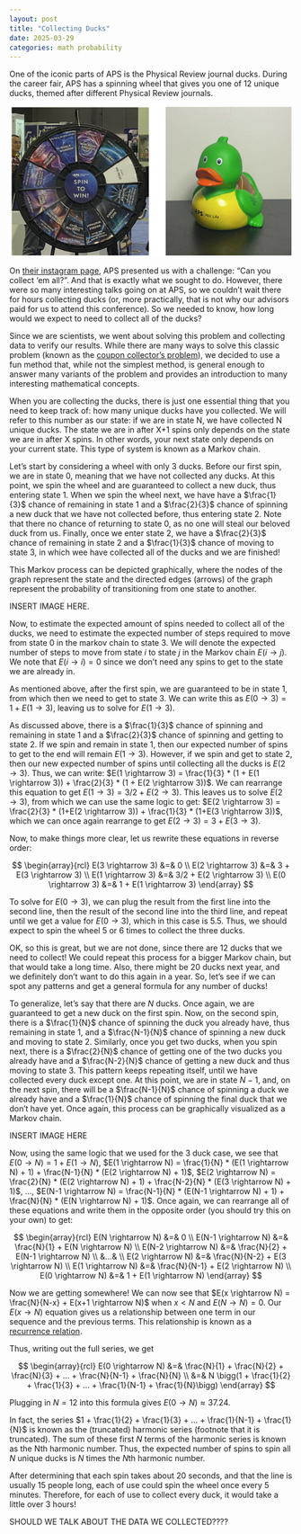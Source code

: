 ```yaml
---
layout: post
title: "Collecting Ducks"
date: 2025-03-29
categories: math probability
---
```


One of the iconic parts of APS is the Physical Review journal ducks. 
During the career fair, APS has a spinning wheel that gives you one of 12 unique ducks, themed after different Physical Review journals.

![Duck Wheel](/assets/images/duck_wheel.png)

On [their instagram page](https://www.instagram.com/aps.physics/reel/DHUmrSKiLde/), APS presented us with a challenge: “Can you collect ‘em all?”. 
And that is exactly what we sought to do. 
However, there were so many interesting talks going on at APS, so we couldn’t wait there for hours collecting ducks (or, more practically, that is not why our advisors paid for us to attend this conference). 
So we needed to know, how long would we expect to need to collect all of the ducks?

Since we are scientists, we went about solving this problem and collecting data to verify our results. While there are many ways to solve this classic problem (known as the [coupon collector’s problem](https://en.wikipedia.org/wiki/Coupon_collector%27s_problem)), we decided to use a fun method that, while not the simplest method, is general enough to answer many variants of the problem and provides an introduction to many interesting mathematical concepts. 

When you are collecting the ducks, there is just one essential thing that you need to keep track of: how many unique ducks have you collected. 
We will refer to this number as our state: if we are in state N, we have collected N unique ducks. 
The state we are in after X+1 spins only depends on the state we are in after X spins. In other words, your next state only depends on your current state. 
This type of system is known as a Markov chain.

Let’s start by considering a wheel with only 3 ducks. 
Before our first spin, we are in state 0, meaning that we have not collected any ducks. 
At this point, we spin the wheel and are guaranteed to collect a new duck, thus entering state 1. 
When we spin the wheel next, we have have a $\frac{1}{3}$ chance of remaining in state 1 and a $\frac{2}{3}$ chance of spinning a new duck that we have not collected before, thus entering state 2. Note that there no chance of returning to state 0, as no one will steal our beloved duck from us. Finally, once we enter state 2, we have a $\frac{2}{3}$ chance of remaining in state 2 and a $\frac{1}{3}$ chance of moving to state 3, in which wee have collected all of the ducks and we are finished!

This Markov process can be depicted graphically, where the nodes of the graph represent the state and the directed edges (arrows) of the graph represent the probability of transitioning from one state to another. 

INSERT IMAGE HERE.

Now, to estimate the expected amount of spins needed to collect all of the ducks, we need to estimate the expected number of steps required to move from state 0 in the markov chain to state 3. 
We will denote the expected number of steps to move from state $i$ to state $j$ in the Markov chain $E(i \rightarrow j)$. 
We note that $E(i \rightarrow i) = 0$ since we don’t need any spins to get to the state we are already in.

As mentioned above, after the first spin, we are guaranteed to be in state 1, from which then we need to get to state 3. 
We can write this as $E(0 \rightarrow 3) = 1 + E(1 \rightarrow 3)$, leaving us to solve for $E(1 \rightarrow 3)$. 

As discussed above, there is a $\frac{1}{3}$ chance of spinning and remaining in state 1 and a $\frac{2}{3}$ chance of spinning and getting to state 2. 
If we spin and remain in state 1, then our expected number of spins to get to the end will remain $E(1 \rightarrow 3)$. 
However, if we spin and get to state 2, then our new expected number of spins until collecting all the ducks is $E(2 \rightarrow 3)$. 
Thus, we can write: $E(1 \rightarrow 3) = \frac{1}{3} * (1 + E(1 \rightarrow 3)) + \frac{2}{3} * (1 + E(2 \rightarrow 3))$. 
We can rearrange this equation to get $E(1 \rightarrow 3) = 3/2 + E(2 \rightarrow 3)$. 
This leaves us to solve $E(2 \rightarrow 3)$, from which we can use the same logic to get: $E(2 \rightarrow 3) = \frac{2}{3} * (1+E(2 \rightarrow 3)) + \frac{1}{3} * (1+E(3 \rightarrow 3))$, which we can once again rearrange to get $E(2 \rightarrow 3) = 3 + E(3 \rightarrow 3)$.

Now, to make things more clear, let us rewrite these equations in reverse order:

$$
\begin{array}{rcl}
E(3 \rightarrow 3) &=& 0 \\
E(2 \rightarrow 3) &=& 3 + E(3 \rightarrow 3) \\
E(1 \rightarrow 3) &=& 3/2 + E(2 \rightarrow 3) \\
E(0 \rightarrow 3) &=& 1 + E(1 \rightarrow 3)
\end{array}
$$

To solve for $E(0 \rightarrow 3)$, we can plug the result from the first line into the second line, then the result of the second line into the third line, and repeat until we get a value for $E(0 \rightarrow 3)$, which in this case is 5.5. 
Thus, we should expect to spin the wheel 5 or 6 times to collect the three ducks. 

OK, so this is great, but we are not done, since there are 12 ducks that we need to collect! 
We could repeat this process for a bigger Markov chain, but that would take a long time. 
Also, there might be 20 ducks next year, and we definitely don’t want to do this again in a year. 
So, let’s see if we can spot any patterns and get a general formula for any number of ducks!

To generalize, let’s say that there are $N$ ducks. 
Once again, we are guaranteed to get a new duck on the first spin. 
Now, on the second spin, there is a $\frac{1}{N}$ chance of spinning the duck you already have, thus remaining in state 1, and a $\frac{N-1}{N}$ chance of spinning a new duck and moving to state 2. 
Similarly, once you get two ducks, when you spin next, there is a $\frac{2}{N}$ chance of getting one of the two ducks you already have and a $\frac{N-2}{N}$ chance of getting a new duck and thus moving to state 3. 
This pattern keeps repeating itself, until we have collected every duck except one. 
At this point, we are in state $N-1$, and, on the next spin, there will be a $\frac{N-1}{N}$ chance of spinning a duck we already have and a $\frac{1}{N}$ chance of spinning the final duck that we don’t have yet. Once again, this process can be graphically visualized as a Markov chain.

INSERT IMAGE HERE

Now, using the same logic that we used for the 3 duck case, we see that $E(0 \rightarrow N) = 1 + E(1 \rightarrow N)$, $E(1 \rightarrow N) = \frac{1}{N} * (E(1 \rightarrow N) + 1) + \frac{N-1}{N} * (E(2 \rightarrow N) + 1)$, $E(2 \rightarrow N) = \frac{2}{N} * (E(2 \rightarrow N) + 1) + \frac{N-2}{N} * (E(3 \rightarrow N) + 1)$, …, $E(N-1 \rightarrow N) = \frac{N-1}{N} * (E(N-1 \rightarrow N) + 1) + \frac{N}{N} * (E(N \rightarrow N) + 1)$. 
Once again, we can rearrange all of these equations and write them in the opposite order (you should try this on your own) to get:

$$
\begin{array}{rcl}
E(N \rightarrow N) &=& 0 \\
E(N-1 \rightarrow N) &=& \frac{N}{1} + E(N \rightarrow N) \\
E(N-2 \rightarrow N) &=& \frac{N}{2} + E(N-1 \rightarrow N) \\
&...& \\
E(2 \rightarrow N) &=& \frac{N}{N-2} + E(3 \rightarrow N) \\
E(1 \rightarrow N) &=& \frac{N}{N-1} + E(2 \rightarrow N) \\
E(0 \rightarrow N) &=& 1 + E(1 \rightarrow N)
\end{array}
$$

Now we are getting somewhere! We can now see that $E(x \rightarrow N) = \frac{N}{N-x} + E(x+1 \rightarrow N)$ when $x < N$ and $E(N \rightarrow N) = 0$. Our $E(x \rightarrow N)$ equation gives us a relationship between one term in our sequence and the previous terms. This relationship is known as a [recurrence relation](https://en.wikipedia.org/wiki/Recurrence_relation). 

Thus, writing out the full series, we get

$$
\begin{array}{rcl}
E(0 \rightarrow N) &=& \frac{N}{1} + \frac{N}{2} + \frac{N}{3} + ... + \frac{N}{N-1} + \frac{N}{N} \\
&=& N \bigg(1 + \frac{1}{2} + \frac{1}{3} + ... + \frac{1}{N-1} + \frac{1}{N}\bigg)
\end{array}
$$

Plugging in $N=12$ into this formula gives $E(0 \rightarrow N) \approx 37.24$.

In fact, the series $1 + \frac{1}{2} + \frac{1}{3} + ... + \frac{1}{N-1} + \frac{1}{N}$ is known as the (truncated) harmonic series (footnote that it is truncated). The sum of these first $N$ terms of the harmonic series is known as the Nth harmonic number. Thus, the expected number of spins to spin all $N$ unique ducks is $N$ times the $N$th harmonic number.

After determining that each spin takes about 20 seconds, and that the line is usually 15 people long, each of use could spin the wheel once every 5 minutes. 
Therefore, for each of use to collect every duck, it would take a little over 3 hours! 

SHOULD WE TALK ABOUT THE DATA WE COLLECTED????

